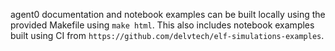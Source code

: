 agent0 documentation and notebook examples can be built locally using the provided Makefile using `make html`.
This also includes notebook examples built using CI from `https://github.com/delvtech/elf-simulations-examples`.